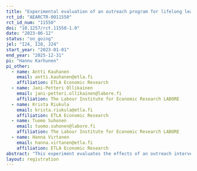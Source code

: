 ```yaml
---
title: "Experimental evaluation of an outreach program for lifelong learning"
rct_id: "AEARCTR-0011550"
rct_id_num: "11550"
doi: "10.1257/rct.11550-1.0"
date: "2023-06-12"
status: "on_going"
jel: "I24, I28, J24"
start_year: "2023-01-01"
end_year: "2025-12-31"
pi: "Hannu Karhunen"
pi_other:
  - name: Antti Kauhanen
    email: antti.kauhanen@etla.fi
    affiliation: ETLA Economic Research
  - name: Jani-Petteri Ollikainen
    email: jani-petteri.ollikainen@labore.fi
    affiliation: The Labour Institute for Economic Research LABORE
  - name: Krista Riukula
    email: krista.riukula@etla.fi
    affiliation: ETLA Economic Research
  - name: Tuomo Suhonen
    email: tuomo.suhonen@labore.fi
    affiliation: The Labour Institute for Economic Research LABORE
  - name: Hanna Virtanen
    email: hanna.virtanen@etla.fi
    affiliation: ETLA Economic Research
abstract: "This experiment evaluates the effects of an outreach intervention on lifelong learning. The intervention is implemented by Finland's Service Centre for Continuous Learning and Employment (SECLE). It seeks to improve the co-operation between companies and education providers with the ultimate goal of encouraging underrepresented groups to increase their educational participation. In practice, SECLE hires service providers who approach companies employing 3 - 149 persons and provide their services for the companies that agree to take part. First, the service providers chart the skill needs of the companies and employees. Next, the service providers organize an event tailored specifically for each company in which they provide information and guidance on different educational options. Evaluation of causal effects is made possible by random assignment of areas to treatment and control groups. The service providers only approach companies located in the treatment areas. We aim to have at least 1,200 companies in the treatment group."
layout: registration
---
```


